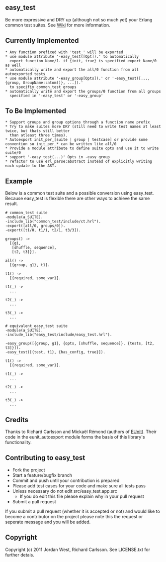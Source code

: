 ## easy_test

Be more expressive and DRY up (although not so much yet) your Erlang common test suites. See [Wiki](https://github.com/jrwest/easy_test/wiki) for more information.

## Currently Implemented

    * Any function prefixed with 'test_' will be exported
    * use module attribute '-easy_test([Opt]).' to automatically
      export function Name/1. if {init, true} is specified export Name/0 as well
    * automatically write and export the all/0 function from all autoexported tests
    * use module attribute '-easy_group[Opts]).' or '-easy_test([..., {group, GroupName::atom()}, ...]).' 
      to specifiy common_test groups
    * automatically write and export the groups/0 function from all groups 
      specified in '-easy_test' or '-easy_group'


## To Be Implemented
 
    * Support groups and group options through a function name prefix
    * Try to make suites more DRY (still need to write test names at least twice, but thats still better
      than atleast three times). 
    * Autoexport init_per_[suite | group | testcase] or provide some convention so init_per_* can be written like all/0
    * Provide a module attribute to define suite opts and use it to write suite/0
    * support '-easy_test(...)' Opts in -easy_group
    * refactor to use erl_parse:abstract instead of explicitly writing each update to the AST. 

## Example

Below is a common test suite and a possible conversion using easy_test. Because easy_test is flexible there are other ways to achieve the same result.

    # common_test suite
    -module(a_SUITE).
    -include_lib("common_test/include/ct.hrl").
    -export([all/0, groups/0]).
    -export([t1/0, t1/1, t2/1, t3/3]).
    
    groups() ->
      [{g1,
       [shuffle, sequence],
       [t2, t3]}].
       
    all() ->
      [{group, g1}, t1].
      
    t1() ->
      [{required, some_var}].
      
    t1(_) ->
      ...
      
    t2(_) ->
      ...
      
    t3(_) ->
      ...
      
    # equivalent easy_test suite
    -module(a_SUITE).
    -include_lib("easy_test/include/easy_test.hrl").
    
    -easy_group([{group, g1}, {opts, [shuffle, sequence]}, {tests, [t2, t3]}]).
    -easy_test([{test, t1}, {has_config, true}]).
      
    t1() ->
      [{required, some_var}].
      
    t1(_) ->
      ...
      
    t2(_) ->
      ...
      
    t3(_) ->
      ...

## Credits

Thanks to Richard Carlsson and Mickaël Rémond (authors of [EUnit](http://svn.process-one.net/contribs/trunk/eunit/doc/overview-summary.html)). 
Their code in the eunit_autoexport module forms the basis of this library's functionality.

## Contributing to easy_test

* Fork the project
* Start a feature/bugfix branch
* Commit and push until your contribution is prepared
* Please add test cases for your code and make sure all tests pass
* Unless necessary do not edit src/easy_test.app.src
  * If you do edit this file please explain why in your pull request
* Submit a pull request

If you submit a pull request (whether it is accepted or not) and would like to become a contributor on the project please note this the request or seperate message and you will be added.     

## Copyright

Copyright (c) 2011 Jordan West, Richard Carlsson. See LICENSE.txt for further detais.
